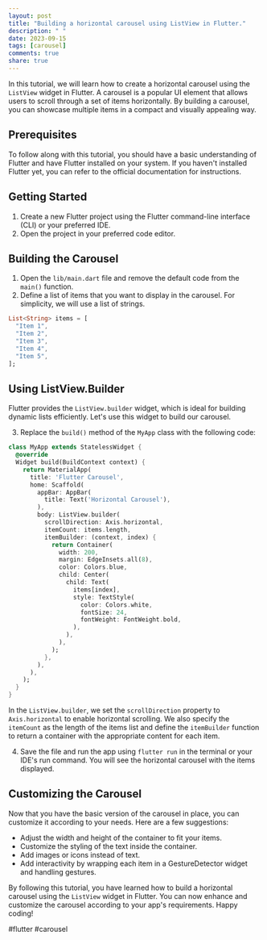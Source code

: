 ```yaml
---
layout: post
title: "Building a horizontal carousel using ListView in Flutter."
description: " "
date: 2023-09-15
tags: [carousel]
comments: true
share: true
---
```


In this tutorial, we will learn how to create a horizontal carousel using the `ListView` widget in Flutter. A carousel is a popular UI element that allows users to scroll through a set of items horizontally. By building a carousel, you can showcase multiple items in a compact and visually appealing way.

## Prerequisites
To follow along with this tutorial, you should have a basic understanding of Flutter and have Flutter installed on your system. If you haven't installed Flutter yet, you can refer to the official documentation for instructions.

## Getting Started
1. Create a new Flutter project using the Flutter command-line interface (CLI) or your preferred IDE.
2. Open the project in your preferred code editor.

## Building the Carousel
1. Open the `lib/main.dart` file and remove the default code from the `main()` function.
2. Define a list of items that you want to display in the carousel. For simplicity, we will use a list of strings.

```dart
List<String> items = [
  "Item 1",
  "Item 2",
  "Item 3",
  "Item 4",
  "Item 5",
];
```

## Using ListView.Builder
Flutter provides the `ListView.builder` widget, which is ideal for building dynamic lists efficiently. Let's use this widget to build our carousel.

3. Replace the `build()` method of the `MyApp` class with the following code:

```dart
class MyApp extends StatelessWidget {
  @override
  Widget build(BuildContext context) {
    return MaterialApp(
      title: 'Flutter Carousel',
      home: Scaffold(
        appBar: AppBar(
          title: Text('Horizontal Carousel'),
        ),
        body: ListView.builder(
          scrollDirection: Axis.horizontal,
          itemCount: items.length,
          itemBuilder: (context, index) {
            return Container(
              width: 200,
              margin: EdgeInsets.all(8),
              color: Colors.blue,
              child: Center(
                child: Text(
                  items[index],
                  style: TextStyle(
                    color: Colors.white,
                    fontSize: 24,
                    fontWeight: FontWeight.bold,
                  ),
                ),
              ),
            );
          },
        ),
      ),
    );
  }
}
```

In the `ListView.builder`, we set the `scrollDirection` property to `Axis.horizontal` to enable horizontal scrolling. We also specify the `itemCount` as the length of the items list and define the `itemBuilder` function to return a container with the appropriate content for each item.

4. Save the file and run the app using `flutter run` in the terminal or your IDE's run command. You will see the horizontal carousel with the items displayed.

## Customizing the Carousel
Now that you have the basic version of the carousel in place, you can customize it according to your needs. Here are a few suggestions:

- Adjust the width and height of the container to fit your items.
- Customize the styling of the text inside the container.
- Add images or icons instead of text.
- Add interactivity by wrapping each item in a GestureDetector widget and handling gestures.

By following this tutorial, you have learned how to build a horizontal carousel using the `ListView` widget in Flutter. You can now enhance and customize the carousel according to your app's requirements. Happy coding!

#flutter #carousel